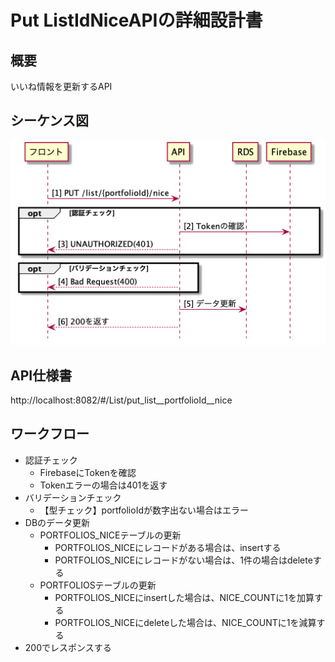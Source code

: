 # Put ListIdNiceAPIの詳細設計書

## 概要
いいね情報を更新するAPI

## シーケンス図
![putListIdNice](../diagrams/putListIdNice.png)

## API仕様書
http://localhost:8082/#/List/put_list__portfolioId__nice

## ワークフロー
- 認証チェック
  - FirebaseにTokenを確認
  - Tokenエラーの場合は401を返す
- バリデーションチェック
  - 【型チェック】portfolioIdが数字出ない場合はエラー
- DBのデータ更新
  - PORTFOLIOS_NICEテーブルの更新
    - PORTFOLIOS_NICEにレコードがある場合は、insertする
    - PORTFOLIOS_NICEにレコードがない場合は、1件の場合はdeleteする
  - PORTFOLIOSテーブルの更新
    - PORTFOLIOS_NICEにinsertした場合は、NICE_COUNTに1を加算する
    - PORTFOLIOS_NICEにdeleteした場合は、NICE_COUNTに1を減算する
- 200でレスポンスする
